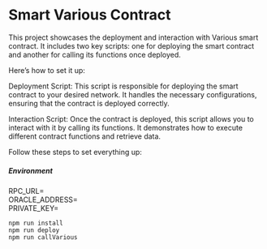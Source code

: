 # Smart Various Contract

This project showcases the deployment and interaction with Various smart contract. It includes two key scripts: one for deploying the smart contract and another for calling its functions once deployed.

Here’s how to set it up:

Deployment Script: This script is responsible for deploying the smart contract to your desired network. It handles the necessary configurations, ensuring that the contract is deployed correctly.

Interaction Script: Once the contract is deployed, this script allows you to interact with it by calling its functions. It demonstrates how to execute different contract functions and retrieve data.

Follow these steps to set everything up:

##### Environment  
  
RPC_URL=  
ORACLE_ADDRESS=  
PRIVATE_KEY=  
  
```shell
npm run install
npm run deploy
npm run callVarious
```
